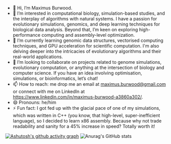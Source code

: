 - 👋 Hi, I’m Maximus Burwood.
- 👀 I’m interested in computational biology, simulation-based studies, and the interplay of algorithms with natural systems. I have a passion for evolutionary simulations, genomics, and deep learning techniques for biological data analysis. Beyond that, I’m keen on exploring high-performance computing and assembly-level optimization.
- 🌱 I’m currently learning genomic data structures, vectorised computing techniques, and GPU acceleration for scientific computation. I'm also delving deeper into the intricacies of evolutionary algorithms and their real-world applications.
- 💞️ I’m looking to collaborate on projects related to genome simulations, evolutionary computation, or anything at the intersection of biology and computer science. If you have an idea involving optimisation, simulations, or bioinformatics, let’s chat!
- 📫 How to reach: me drop me an email at maximus.burwood@gmail.com or connect with me on LinkedIn at https://www.linkedin.com/in/maximus-burwood-a3860a302/.
- 😄 Pronouns: he/him
- ⚡ Fun fact: I got fed up with the glacial pace of one of my simulations, which was written in C++ (you know, that high-level, super-inefficient language), so I decided to learn x86 assembly. Because why not trade readability and sanity for a 45% increase in speed? Totally worth it!

[![Ashutosh's github activity graph](https://github-readme-activity-graph.vercel.app/graph?username=MaximusBurwood&theme=high-contrast)](https://github.com/ashutosh00710/github-readme-activity-graph)
![Anurag's GitHub stats](https://github-readme-stats.vercel.app/api?username=MaximusBurwood&show_icons=true&theme=highcontrast)
